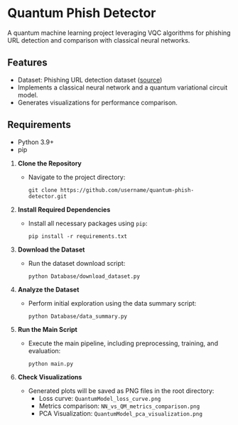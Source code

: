 # Quantum Phish Detector
A quantum machine learning project leveraging VQC algorithms for phishing URL detection and comparison with classical neural networks.

## Features
- Dataset: Phishing URL detection dataset ([source](https://huggingface.co/datasets/pirocheto/phishing-url))
- Implements a classical neural network and a quantum variational circuit model.
- Generates visualizations for performance comparison.

## Requirements
- Python 3.9+
- pip

1. **Clone the Repository**  
   - Navigate to the project directory:
     ```
     git clone https://github.com/username/quantum-phish-detector.git
     ```

2. **Install Required Dependencies**  
   - Install all necessary packages using `pip`:
     ```
     pip install -r requirements.txt
     ```

3. **Download the Dataset**  
   - Run the dataset download script:
     ```
     python Database/download_dataset.py
     ```

4. **Analyze the Dataset**  
   - Perform initial exploration using the data summary script:
     ```
     python Database/data_summary.py
     ```

5. **Run the Main Script**  
   - Execute the main pipeline, including preprocessing, training, and evaluation:
     ```
     python main.py
     ```

6. **Check Visualizations**  
   - Generated plots will be saved as PNG files in the root directory:
     - Loss curve: `QuantumModel_loss_curve.png`
     - Metrics comparison: `NN_vs_QM_metrics_comparison.png`
     - PCA Visualization: `QuantumModel_pca_visualization.png`